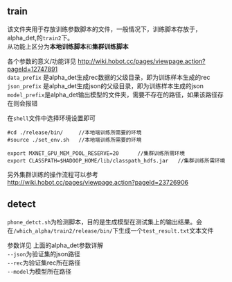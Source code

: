 ## train
该文件夹用于存放训练参数脚本的文件，一般情况下，训练脚本存放于，alpha_det,的`train2`下。   
从功能上区分为**本地训练脚本**和**集群训练脚本** 

各个参数的意义/功能详见  http://wiki.hobot.cc/pages/viewpage.action?pageId=12747891  
`data_prefix` 是alpha_det生成rec数据的父级目录，即为训练样本生成的rec  
`json_prefix` 是alpha_det生成json的父级目录，即为训练样本生成的json  
`model_prefix`是alpha_det输出模型的文件夹，需要不存在的路径，如果该路径存在则会报错 

在`shell`文件中选择环境设置即可
```
#cd ./release/bin/     //本地端训练所需要的环境                   
#source ./set_env.sh   //本地端训练所需要的环境

export MXNET_GPU_MEM_POOL_RESERVE=20      //集群训练所需环境
export CLASSPATH=$HADOOP_HOME/lib/classpath_hdfs.jar   //集群训练所需环境
```
另外集群训练的操作流程可以参考    http://wiki.hobot.cc/pages/viewpage.action?pageId=23726906

##  detect
`phone_detct.sh`为检测脚本，目的是生成模型在测试集上的输出结果。会在`/which_alpha/train2/release/bin/`下生成一个`test_result.txt`文本文件  

参数详见 上面的alpha_det参数详解  
`--json`为验证集的json路径  
`--rec`为验证集rec所在路径  
`--model`为模型所在路径